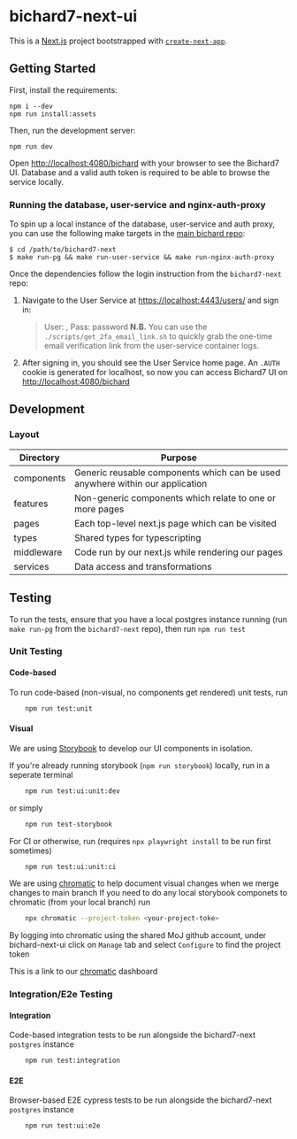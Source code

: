 # bichard7-next-ui

This is a [Next.js](https://nextjs.org/) project bootstrapped with [`create-next-app`](https://github.com/vercel/next.js/tree/canary/packages/create-next-app).

## Getting Started

First, install the requirements:

```shell
npm i --dev
npm run install:assets
```

Then, run the development server:

```shell
npm run dev
```

Open [http://localhost:4080/bichard](http://localhost:4080/bichard) with your browser to see the Bichard7 UI. Database and a valid auth token is required to be able to browse the service locally.

### Running the database, user-service and nginx-auth-proxy

To spin up a local instance of the database, user-service and auth proxy, you can use the following make targets in the [main bichard repo](https://github.com/ministryofjustice/bichard7-next):

```shell
$ cd /path/to/bichard7-next
$ make run-pg && make run-user-service && make run-nginx-auth-proxy
```

Once the dependencies follow the login instruction from the `bichard7-next` repo:

1. Navigate to the User Service at [https://localhost:4443/users/](https://localhost:4443/users/) and sign in:
   > User: <your-madetech-email>, Pass: password
   > **N.B.** You can use the `./scripts/get_2fa_email_link.sh` to quickly grab the one-time email verification link from the user-service container logs.
1. After signing in, you should see the User Service home page. An `.AUTH` cookie is generated for localhost, so now you can access Bichard7 UI on [http://localhost:4080/bichard](http://localhost:4080/bichard)

## Development

### Layout

| Directory  | Purpose                                                                       |
| ---------- | ----------------------------------------------------------------------------- |
| components | Generic reusable components which can be used anywhere within our application |
| features   | Non-generic components which relate to one or more pages                      |
| pages      | Each top-level next.js page which can be visited                              |
| types      | Shared types for typescripting                                                |
| middleware | Code run by our next.js while rendering our pages                             |
| services   | Data access and transformations                                               |

## Testing

To run the tests, ensure that you have a local postgres instance running (run `make run-pg` from the `bichard7-next` repo),
then run `npm run test`

### Unit Testing

#### Code-based

To run code-based (non-visual, no components get rendered) unit tests, run

```bash
    npm run test:unit
```

#### Visual

We are using [Storybook](https://storybook.js.org/) to develop our UI components in isolation.

If you're already running storybook (`npm run storybook`) locally, run in a seperate terminal

```bash
    npm run test:ui:unit:dev
```

or simply

```bash
    npm run test-storybook
```

For CI or otherwise, run (requires `npx playwright install` to be run first sometimes)

```bash
    npm run test:ui:unit:ci
```

We are using [chromatic](https://www.chromatic.com/) to help document visual changes when we merge changes to main branch
If you need to do any local storybook componets to chromatic (from your local branch) run

```bash
    npx chromatic --project-token <your-project-toke>
```

By logging into chromatic using the shared MoJ github account, under bichard-next-ui click on `Manage` tab and select `Configure` to find the project token

This is a link to our [chromatic](https://www.chromatic.com/builds?appId=62ce99495ed8d3db63b60dab) dashboard

### Integration/E2e Testing

#### Integration

Code-based integration tests to be run alongside the bichard7-next `postgres` instance

```bash
    npm run test:integration
```

#### E2E

Browser-based E2E cypress tests to be run alongside the bichard7-next `postgres` instance

```bash
    npm run test:ui:e2e
```

